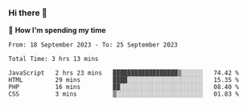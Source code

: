 ### Hi there 👋

🐛 **How I'm spending my time**
<!--START_SECTION:waka-->

```all_time
From: 18 September 2023 - To: 25 September 2023

Total Time: 3 hrs 13 mins

JavaScript   2 hrs 23 mins   ▓▓▓▓▓▓▓▓▓▓▓▓▓▓▓▓▓▓▒░░░░░░   74.42 %
HTML         29 mins         ▓▓▓▓░░░░░░░░░░░░░░░░░░░░░   15.35 %
PHP          16 mins         ▓▓░░░░░░░░░░░░░░░░░░░░░░░   08.40 %
CSS          3 mins          ▒░░░░░░░░░░░░░░░░░░░░░░░░   01.83 %
```

<!--END_SECTION:waka-->

<!--
**cugel2/cugel2** is a ✨ _special_ ✨ repository because its `README.md` (this file) appears on your GitHub profile.

Here are some ideas to get you started:

- 🔭 I’m currently working on ...
- 🌱 I’m currently learning ...
- 👯 I’m looking to collaborate on ...
- 🤔 I’m looking for help with ...
- 💬 Ask me about ...
- 📫 How to reach me: ...
- 😄 Pronouns: ...
- ⚡ Fun fact: ...
-->
